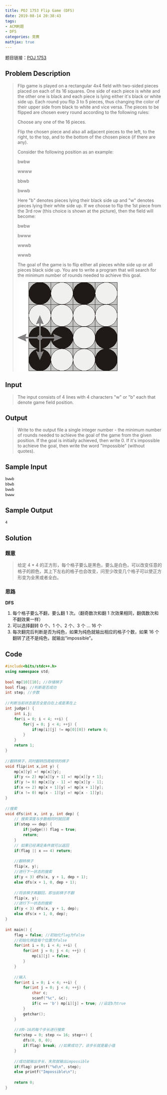 ```yaml
---
title: POJ 1753 Flip Game (DFS)
date: 2019-08-14 20:38:43
tags:
- ACM刷题
- DFS
categories: 竞赛
mathjax: true
---
```


题目链接：[POJ 1753](http://poj.org/problem?id=1753)

## Problem Description
> Flip game is played on a rectangular 4x4 field with two-sided pieces placed on each of its 16 squares. One side of each piece is white and the other one is black and each piece is lying either it's black or white side up. Each round you flip 3 to 5 pieces, thus changing the color of their upper side from black to white and vice versa. The pieces to be flipped are chosen every round according to the following rules: 
> 
> Choose any one of the 16 pieces. 
> 
> Flip the chosen piece and also all adjacent pieces to the left, to the right, to the top, and to the bottom of the chosen piece (if there are any).
> 
> Consider the following position as an example: 
> 
> bwbw
>  
> wwww 
> 
> bbwb
>  
> bwwb
>  
> Here "b" denotes pieces lying their black side up and "w" denotes pieces lying their white side up. If we choose to flip the 1st piece from the 3rd row (this choice is shown at the picture), then the field will become: 
> 
> bwbw
>  
> bwww
>  
> wwwb
>  
> wwwb 
> 
> The goal of the game is to flip either all pieces white side up or all pieces black side up. You are to write a program that will search for the minimum number of rounds needed to achieve this goal. 
> 
> ![title](https://raw.githubusercontent.com/WuTao18/images/master/gitnote/2019/08/14/1565786207845-1565786207847.png)


## Input
> The input consists of 4 lines with 4 characters "w" or "b" each that denote game field position.


## Output
> Write to the output file a single integer number - the minimum number of rounds needed to achieve the goal of the game from the given position. If the goal is initially achieved, then write 0. If it's impossible to achieve the goal, then write the word "Impossible" (without quotes).
 

## Sample Input
```markdown
bwwb
bbwb
bwwb
bwww
```

## Sample Output
```markdown
4
```

## Solution

### 题意

> 给定 4 * 4 的正方形，每个格子要么是黑色，要么是白色，可以改变任意的格子的颜色，其上下左右的格子也会改变，问至少改变几个格子可以使正方形变为全黑或者全白。

### 思路

**DFS**

1. 每个格子要么不翻，要么翻 1 次。（翻奇数次和翻 1 次效果相同，翻偶数次和不翻效果一样）
2. 可以选择翻转 0 个、1 个、2 个、3 个 ... 16 个
3. 每次翻完后判断是否为纯色，如果为纯色就输出相应的格子个数，如果 16 个翻转了还不是纯色，就输出“impossible”。

## Code

```cpp
#include<bits/stdc++.h>
using namespace std;

bool mp[10][10]; //存储棋子
bool flag; //判断是否成功
int step; //步数

//判断当前状态是否全是白在上或是黑在上
int judge() {
    int i,j;
    for(i = 0; i < 4; ++i) {
        for(j = 0; j < 4; ++j) {
            if(mp[i][j] != mp[0][0]) return 0;
        }
    }
    return 1;
}

//翻转棋子，同时翻转四周相邻的棋子
void flip(int x,int y) {
    mp[x][y] =! mp[x][y];
    if(y <= 2) mp[x][y + 1] =! mp[x][y + 1];
    if(y != 0) mp[x][y - 1] =! mp[x][y - 1];
    if(x <= 2) mp[x + 1][y] =! mp[x + 1][y];
    if(x != 0) mp[x - 1][y] =! mp[x - 1][y];
}

//搜索
void dfs(int x, int y, int dep) {
	// 搜索深度与步数相同时就回溯
    if(step == dep) {
        if(judge()) flag = true;
        return;
    }
    // 如果已经满足条件就可以返回
    if(flag || x == 4) return;

    //翻转棋子
    flip(x, y);
    //进行下一状态的搜索
    if(y < 3) dfs(x, y + 1, dep + 1);
    else dfs(x + 1, 0, dep + 1);

	//将该棋子再翻回，即当前棋子不翻
    flip(x, y);
    //进行下一状态的搜索
    if(y < 3) dfs(x, y + 1, dep);
    else dfs(x + 1, 0, dep);
}

int main() {
    flag = false; //初始化flag为false
    //初始化棋盘每个位置为false
    for(int i = 0; i < 4; ++i) {
        for(int j = 0; j < 4; ++j) {
            mp[i][j] = false;
        }
    }

    //输入
    for(int i = 0; i < 4; ++i) {
        for(int j = 0; j < 4; ++j) {
            char c;
            scanf("%c", &c);
            if(c == 'b') mp[i][j] = true; //设定b为true
        }
        getchar();
    }

    //对0-16的每个步长进行搜索
    for(step = 0; step <= 16; step++) {
        dfs(0, 0, 0);
        if(flag) break; //如果成功了，该步长就是最小值
    }

    //成功就输出步长，失败就输出impossible
    if(flag) printf("%d\n", step);
    else printf("Impossible\n");

    return 0;
}

```